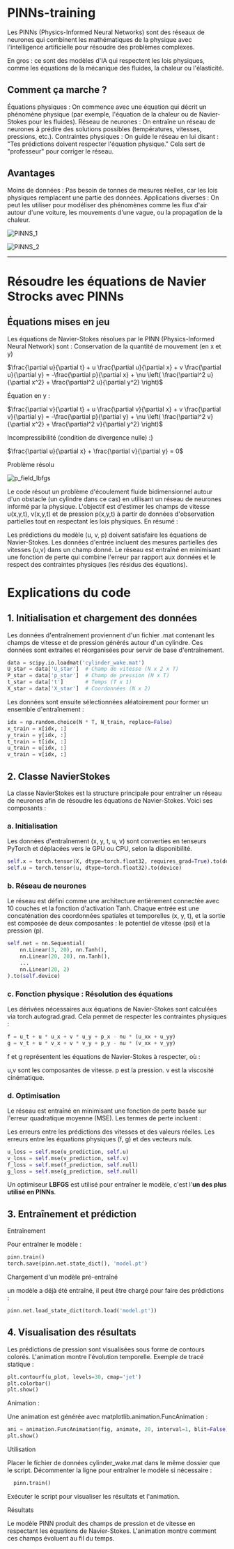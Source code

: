 # PINNs-training
Les PINNs (Physics-Informed Neural Networks) sont des réseaux de neurones qui combinent les mathématiques de la physique avec l'intelligence artificielle pour résoudre des problèmes complexes.

En gros : ce sont des modèles d'IA qui respectent les lois physiques, comme les équations de la mécanique des fluides, la chaleur ou l'élasticité.

## Comment ça marche ?

Équations physiques : On commence avec une équation qui décrit un phénomène physique (par exemple, l'équation de la chaleur ou de Navier-Stokes pour les fluides).
Réseau de neurones : On entraîne un réseau de neurones à prédire des solutions possibles (températures, vitesses, pressions, etc.).
Contraintes physiques : On guide le réseau en lui disant : "Tes prédictions doivent respecter l'équation physique." Cela sert de "professeur" pour corriger le réseau.

## Avantages

  Moins de données : Pas besoin de tonnes de mesures réelles, car les lois physiques remplacent une partie des données.
  Applications diverses : On peut les utiliser pour modéliser des phénomènes comme les flux d'air autour d'une voiture, les mouvements d'une vague, ou la propagation de la chaleur.



![PINNS_1](https://github.com/user-attachments/assets/81bbcdac-71d0-4d03-9e06-163e5ba97cda)

![PINNS_2](https://github.com/user-attachments/assets/fd964920-6b15-4258-b62b-baf7fa5710b9)

-----
# Résoudre les équations de Navier Strocks avec PINNs
## Équations mises en jeu

Les équations de Navier-Stokes résolues par le PINN (Physics-Informed Neural Network) sont :
Conservation de la quantité de mouvement (en x et y)

$\frac{\partial u}{\partial t} + u \frac{\partial u}{\partial x} + v \frac{\partial u}{\partial y} = -\frac{\partial p}{\partial x} + \nu \left( \frac{\partial^2 u}{\partial x^2} + \frac{\partial^2 u}{\partial y^2} \right)$
    

Équation en y :

$\frac{\partial v}{\partial t} + u \frac{\partial v}{\partial x} + v \frac{\partial v}{\partial y} = -\frac{\partial p}{\partial y} + \nu \left( \frac{\partial^2 v}{\partial x^2} + \frac{\partial^2 v}{\partial y^2} \right)$


Incompressibilité (condition de divergence nulle) :}


$\frac{\partial u}{\partial x} + \frac{\partial v}{\partial y} = 0$



Problème résolu

![p_field_lbfgs](https://github.com/user-attachments/assets/957f3595-775d-4437-9200-8ea7bff323b1)


Le code résout un problème d'écoulement fluide bidimensionnel autour d'un obstacle (un cylindre dans ce cas) en utilisant un réseau de neurones informé par la physique. L'objectif est d'estimer les champs de vitesse u(x,y,t), v(x,y,t) et de pression p(x,y,t) à partir de données d'observation partielles tout en respectant les lois physiques.
En résumé :

  Les prédictions du modèle (u, v, p) doivent satisfaire les équations de Navier-Stokes.
    Les données d'entrée incluent des mesures partielles des vitesses (u,v) dans un champ donné.
    Le réseau est entraîné en minimisant une fonction de perte qui combine l'erreur par rapport aux données et le respect des contraintes physiques (les résidus des équations).

# Explications du code
## 1. Initialisation et chargement des données

Les données d'entraînement proviennent d'un fichier .mat contenant les champs de vitesse et de pression générés autour d'un cylindre. Ces données sont extraites et réorganisées pour servir de base d'entraînement.

```python
data = scipy.io.loadmat('cylinder_wake.mat')
U_star = data['U_star']  # Champ de vitesse (N x 2 x T)
P_star = data['p_star']  # Champ de pression (N x T)
t_star = data['t']       # Temps (T x 1)
X_star = data['X_star']  # Coordonnées (N x 2)
```
Les données sont ensuite sélectionnées aléatoirement pour former un ensemble d'entraînement :
```python
idx = np.random.choice(N * T, N_train, replace=False)
x_train = x[idx, :]
y_train = y[idx, :]
t_train = t[idx, :]
u_train = u[idx, :]
v_train = v[idx, :]
```
## 2. Classe NavierStokes

La classe NavierStokes est la structure principale pour entraîner un réseau de neurones afin de résoudre les équations de Navier-Stokes. Voici ses composants :
### a. Initialisation

Les données d'entraînement (x, y, t, u, v) sont converties en tenseurs PyTorch et déplacées vers le GPU ou CPU, selon la disponibilité.
```python
self.x = torch.tensor(X, dtype=torch.float32, requires_grad=True).to(device)
self.u = torch.tensor(u, dtype=torch.float32).to(device)
```
### b. Réseau de neurones

Le réseau est défini comme une architecture entièrement connectée avec 10 couches et la fonction d'activation Tanh. Chaque entrée est une concaténation des coordonnées spatiales et temporelles (x, y, t), et la sortie est composée de deux composantes : le potentiel de vitesse (psi) et la pression (p).
```python
self.net = nn.Sequential(
    nn.Linear(3, 20), nn.Tanh(),
    nn.Linear(20, 20), nn.Tanh(),
    ...
    nn.Linear(20, 2)
).to(self.device)
```
### c. Fonction physique : Résolution des équations

Les dérivées nécessaires aux équations de Navier-Stokes sont calculées via torch.autograd.grad. Cela permet de respecter les contraintes physiques :
```python
f = u_t + u * u_x + v * u_y + p_x - nu * (u_xx + u_yy)
g = v_t + u * v_x + v * v_y + p_y - nu * (v_xx + v_yy)
```
f et g représentent les équations de Navier-Stokes à respecter, où :

  u,v sont les composantes de vitesse.
  p est la pression.
  ν est la viscosité cinématique.

### d. Optimisation

Le réseau est entraîné en minimisant une fonction de perte basée sur l'erreur quadratique moyenne (MSE). Les termes de perte incluent :

  Les erreurs entre les prédictions des vitesses et des valeurs réelles.
  Les erreurs entre les équations physiques (f, g) et des vecteurs nuls.
```python
u_loss = self.mse(u_prediction, self.u)
v_loss = self.mse(v_prediction, self.v)
f_loss = self.mse(f_prediction, self.null)
g_loss = self.mse(g_prediction, self.null)
```
Un optimiseur **LBFGS** est utilisé pour entraîner le modèle, c'est l'**un des plus utilisé en PINNs**.
## 3. Entraînement et prédiction
Entraînement

Pour entraîner le modèle :
```python
pinn.train()
torch.save(pinn.net.state_dict(), 'model.pt')
```
Chargement d'un modèle pré-entraîné

un modèle a déjà été entraîné, il peut être chargé pour faire des prédictions :
```python
pinn.net.load_state_dict(torch.load('model.pt'))
```
## 4. Visualisation des résultats

Les prédictions de pression sont visualisées sous forme de contours colorés. L'animation montre l'évolution temporelle.
Exemple de tracé statique :
```python
plt.contourf(u_plot, levels=30, cmap='jet')
plt.colorbar()
plt.show()
```
Animation :

Une animation est générée avec matplotlib.animation.FuncAnimation :
```python
ani = animation.FuncAnimation(fig, animate, 20, interval=1, blit=False)
plt.show()
```
Utilisation

  Placer le fichier de données cylinder_wake.mat dans le même dossier que le script.
  Décommenter la ligne pour entraîner le modèle si nécessaire :
```python
  pinn.train()
```
  Exécuter le script pour visualiser les résultats et l'animation.

Résultats

Le modèle PINN produit des champs de pression et de vitesse en respectant les équations de Navier-Stokes. L'animation montre comment ces champs évoluent au fil du temps.
